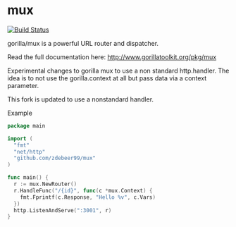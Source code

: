 mux
===
[![Build Status](https://travis-ci.org/gorilla/mux.png?branch=master)](https://travis-ci.org/gorilla/mux)

gorilla/mux is a powerful URL router and dispatcher.

Read the full documentation here: http://www.gorillatoolkit.org/pkg/mux

Experimental changes to gorilla mux to use a non standard http.handler. The idea is to not use the gorilla.context at all but pass data via a context parameter.

This fork is updated to use a nonstandard handler. 

Example
```go
package main

import (
  "fmt"
  "net/http"
  "github.com/zdebeer99/mux"
)

func main() {
  r := mux.NewRouter()
  r.HandleFunc("/{id}", func(c *mux.Context) {
    fmt.Fprintf(c.Response, "Hello %v", c.Vars)
  })
  http.ListenAndServe(":3001", r)
}
```